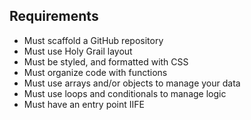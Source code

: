 ## Requirements
 - Must scaffold a GitHub repository
 - Must use Holy Grail layout
 - Must be styled, and formatted with CSS
 - Must organize code with functions
 - Must use arrays and/or objects to manage your data
 - Must use loops and conditionals to manage logic
 - Must have an entry point IIFE